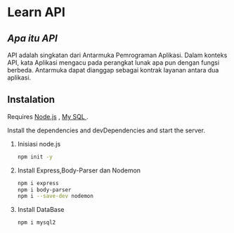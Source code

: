 # Learn API
## _Apa itu API_


API adalah singkatan dari Antarmuka Pemrograman Aplikasi. Dalam konteks API, kata Aplikasi mengacu pada perangkat lunak apa pun dengan fungsi berbeda. Antarmuka dapat dianggap sebagai kontrak layanan antara dua aplikasi.



## Instalation

Requires [Node.js](https://nodejs.org/) , [My SQL ](https://www.mysql.com) .

Install the dependencies and devDependencies and start the server.

1. Inisiasi node.js
    ```sh
    npm init -y
    ```
2. Install Express,Body-Parser dan Nodemon
    ```sh
    npm i express
    npm i body-parser
    npm i --save-dev nodemon
    ```
3. Install DataBase
    ```sh
    npm i mysql2
    ```

